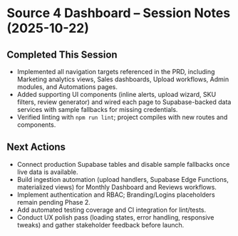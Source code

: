 # Source 4 Dashboard – Session Notes (2025-10-22)

## Completed This Session
- Implemented all navigation targets referenced in the PRD, including Marketing analytics views, Sales dashboards, Upload workflows, Admin modules, and Automations pages.
- Added supporting UI components (inline alerts, upload wizard, SKU filters, review generator) and wired each page to Supabase-backed data services with sample fallbacks for missing credentials.
- Verified linting with `npm run lint`; project compiles with new routes and components.

## Next Actions
- Connect production Supabase tables and disable sample fallbacks once live data is available.
- Build ingestion automation (upload handlers, Supabase Edge Functions, materialized views) for Monthly Dashboard and Reviews workflows.
- Implement authentication and RBAC; Branding/Logins placeholders remain pending Phase 2.
- Add automated testing coverage and CI integration for lint/tests.
- Conduct UX polish pass (loading states, error handling, responsive tweaks) and gather stakeholder feedback before launch.
